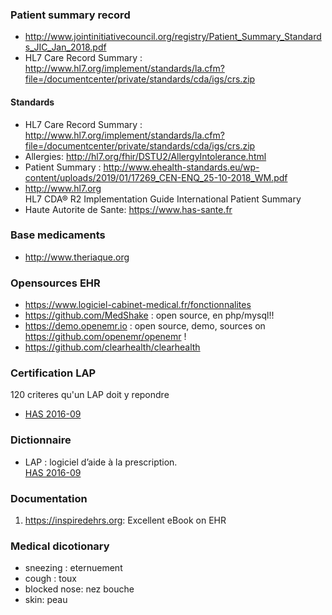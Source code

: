 
### Patient summary record
  * http://www.jointinitiativecouncil.org/registry/Patient_Summary_Standards_JIC_Jan_2018.pdf
  * HL7 Care Record Summary : http://www.hl7.org/implement/standards/la.cfm?file=/documentcenter/private/standards/cda/igs/crs.zip

#### Standards
  * HL7 Care Record Summary : http://www.hl7.org/implement/standards/la.cfm?file=/documentcenter/private/standards/cda/igs/crs.zip
  * Allergies:  http://hl7.org/fhir/DSTU2/AllergyIntolerance.html  
  * Patient Summary : http://www.ehealth-standards.eu/wp-content/uploads/2019/01/17269_CEN-ENQ_25-10-2018_WM.pdf  
  * http://www.hl7.org  
     HL7 CDA® R2 Implementation Guide International Patient Summary
  * Haute Autorite de Sante: https://www.has-sante.fr  
 
### Base medicaments
 * http://www.theriaque.org
 
### Opensources EHR
 * https://www.logiciel-cabinet-medical.fr/fonctionnalites
 * https://github.com/MedShake : open source, en php/mysql!!
 * https://demo.openemr.io : open source, demo, sources on https://github.com/openemr/openemr !
 * https://github.com/clearhealth/clearhealth
 
### Certification LAP
120 criteres qu'un LAP doit y repondre  
 *  [HAS  2016-09](https://www.has-sante.fr/upload/docs/application/pdf/2016-09/referentiel_lapv22092016.pdf)
 
### Dictionnaire
 
  *  LAP : logiciel d’aide à la prescription.  
     [HAS  2016-09](https://www.has-sante.fr/upload/docs/application/pdf/2016-09/referentiel_lapv22092016.pdf)
          
### Documentation
  1. https://inspiredehrs.org: Excellent eBook on EHR
  
  
### Medical dicotionary
 - sneezing : eternuement  
 - cough    : toux  
 - blocked nose: nez bouche  
 - skin: peau
 
 
 
 
 
 
 
 
 
 
 
 
 
 
 
 
 
 
 
 
 

